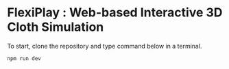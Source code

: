 # FlexiPlay : Web-based Interactive 3D Cloth Simulation

To start, clone the repository and type command below in a terminal.
```
npm run dev
```